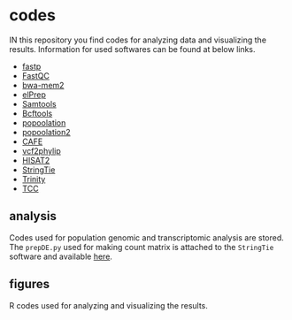 # codes
IN this repository you find codes for analyzing data and visualizing the results. Information for used softwares can be found at below links.
- [fastp](https://github.com/OpenGene/fastp)
- [FastQC](https://www.bioinformatics.babraham.ac.uk/projects/fastqc/)
- [bwa-mem2](https://github.com/bwa-mem2/bwa-mem2)
- [elPrep](https://github.com/ExaScience/elprep)
- [Samtools](http://www.htslib.org)
- [Bcftools](http://samtools.github.io/bcftools/)
- [popoolation](https://sourceforge.net/p/popoolation/wiki/Main/)
- [popoolation2](https://sourceforge.net/p/popoolation2/wiki/Main/)
- [CAFE](https://github.com/ymat2/crayfish_cafe_analysis)
- [vcf2phylip](https://github.com/edgardomortiz/vcf2phylip)
- [HISAT2](http://daehwankimlab.github.io/hisat2/)
- [StringTie](https://github.com/gpertea/stringtie/tree/master)
- [Trinity](https://github.com/trinityrnaseq/trinityrnaseq/wiki)
- [TCC](https://bioconductor.org/packages/release/bioc/html/TCC.html)

## analysis
Codes used for population genomic and transcriptomic analysis are stored. The `prepDE.py` used for making count matrix is attached to the `StringTie` software and available [here](https://github.com/gpertea/stringtie/blob/master/prepDE.py).

## figures
R codes used for analyzing and visualizing the results.
